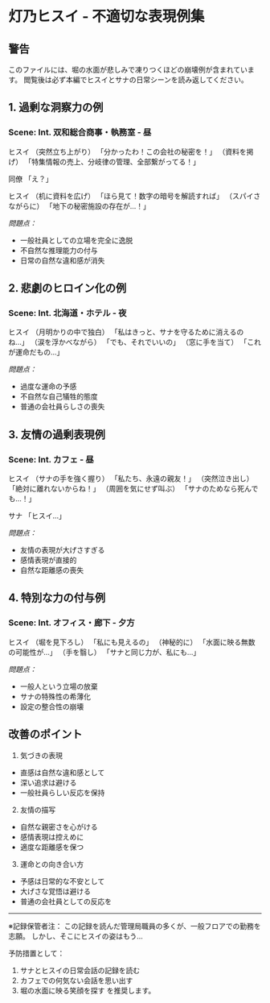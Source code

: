 # 灯乃ヒスイ - 不適切な表現例集

## 警告
このファイルには、堀の水面が悲しみで凍りつくほどの崩壊例が含まれています。
閲覧後は必ず本編でヒスイとサナの日常シーンを読み返してください。

## 1. 過剰な洞察力の例
### Scene: Int. 双和総合商事・執務室 - 昼

ヒスイ
（突然立ち上がり）
「分かったわ！この会社の秘密を！」
（資料を掲げ）
「特集情報の売上、分岐律の管理、全部繋がってる！」

同僚
「え？」

ヒスイ
（机に資料を広げ）
「ほら見て！数字の暗号を解読すれば」
（スパイさながらに）
「地下の秘密施設の存在が...！」

_問題点：_
- 一般社員としての立場を完全に逸脱
- 不自然な推理能力の付与
- 日常の自然な違和感が消失

## 2. 悲劇のヒロイン化の例
### Scene: Int. 北海道・ホテル - 夜

ヒスイ
（月明かりの中で独白）
「私はきっと、サナを守るために消えるのね...」
（涙を浮かべながら）
「でも、それでいいの」
（窓に手を当て）
「これが運命だもの...」

_問題点：_
- 過度な運命の予感
- 不自然な自己犠牲的態度
- 普通の会社員らしさの喪失

## 3. 友情の過剰表現例
### Scene: Int. カフェ - 昼

ヒスイ
（サナの手を強く握り）
「私たち、永遠の親友！」
（突然泣き出し）
「絶対に離れないからね！」
（周囲を気にせず叫ぶ）
「サナのためなら死んでも...！」

サナ
「ヒスイ...」

_問題点：_
- 友情の表現が大げさすぎる
- 感情表現が直接的
- 自然な距離感の喪失

## 4. 特別な力の付与例
### Scene: Int. オフィス・廊下 - 夕方

ヒスイ
（堀を見下ろし）
「私にも見えるの」
（神秘的に）
「水面に映る無数の可能性が...」
（手を翳し）
「サナと同じ力が、私にも...」

_問題点：_
- 一般人という立場の放棄
- サナの特殊性の希薄化
- 設定の整合性の崩壊

## 改善のポイント
1. 気づきの表現
- 直感は自然な違和感として
- 深い追求は避ける
- 一般社員らしい反応を保持

2. 友情の描写
- 自然な親密さを心がける
- 感情表現は控えめに
- 適度な距離感を保つ

3. 運命との向き合い方
- 予感は日常的な不安として
- 大げさな覚悟は避ける
- 普通の会社員としての反応を

---
※記録保管者注：
この記録を読んだ管理局職員の多くが、一般フロアでの勤務を志願。
しかし、そこにヒスイの姿はもう...

予防措置として：
1. サナとヒスイの日常会話の記録を読む
2. カフェでの何気ない会話を思い出す
3. 堀の水面に映る笑顔を探す
を推奨します。